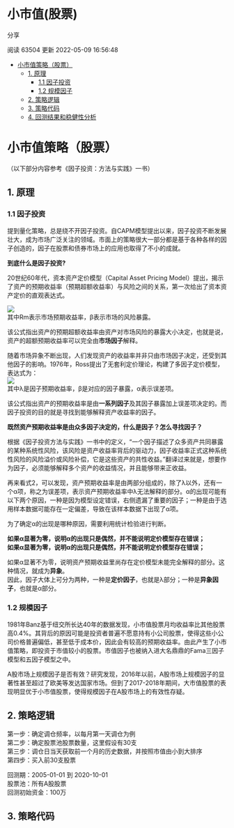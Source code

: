 # 小市值(股票)

分享

阅读 63504
 更新 2022-05-09 16:56:48

* [小市值策略（股票）](#8a41beb7b7d129a3)
  + [1. 原理](#4d68e06c45acd2a2)
    - [1.1 因子投资](#2bb5d63b71d8bf05)
    - [1.2 规模因子](#b6a57aa95deebd34)
  + [2. 策略逻辑](#fdd18c620885abac)
  + [3. 策略代码](#69a3fc437f0227e3)
  + [4. 回测结果和稳健性分析](#e8b0a560bf110088)

# 小市值策略（股票）

（以下部分内容参考《因子投资：方法与实践》一书）

## 1. 原理

### 1.1 因子投资

提到量化策略，总是绕不开因子投资。自CAPM模型提出以来，因子投资不断发展壮大，成为市场广泛关注的领域。市面上的策略很大一部分都是基于各种各样的因子创造的，因子在股票和债券市场上的应用也取得了不小的成就。

**到底什么是因子投资?**

20世纪60年代，资本资产定价模型（Capital Asset Pricing Model）提出，揭示了资产的预期收益率（预期超额收益率）与风险之间的关系，第一次给出了资本资产定价的直观表达式。

![](/uploads/202010/attach_16421d0004a68320.png)  
其中Rm表示市场预期收益率，β表示市场的风险暴露。

该公式指出资产的预期超额收益率由资产对市场风险的暴露大小决定，也就是说，资产的超额预期收益率可以完全由**市场因子**解释。

随着市场异象不断出现，人们发现资产的收益率并非只由市场因子决定，还受到其他因子的影响。1976年，Ross提出了无套利定价理论，构建了多因子定价模型，表达式为：  
![](/uploads/202010/attach_16421d095591da46.png)  
其中λ是因子预期收益率，β是对应的因子暴露，α表示误差项。

该公式指出资产的预期收益率是由**一系列因子**及其因子暴露加上误差项决定的。而因子投资的目的就是寻找到能够解释资产收益率的因子。

**既然资产预期收益率是由众多因子决定的，什么是因子？怎么寻找因子？**

根据《因子投资方法与实践》一书中的定义，“一个因子描述了众多资产共同暴露的某种系统性风险，该风险是资产收益率背后的驱动力，因子收益率正式这种系统性风险的风险溢价或风险补偿，它是这些资产的共性收益。”翻译过来就是，想要作为因子，必须能够解释多个资产的收益情况，并且能够带来正收益。

再来看式2，可以发现，资产预期收益率是由两部分组成的，除了λ以外，还有一个α项，称之为误差项，表示资产预期收益率中λ无法解释的部分。α的出现可能有以下两个原因，一种是因为模型设定错误，右侧遗漏了重要的因子；一种是由于选用样本数据可能存在一定偏差，导致在该样本数据下出现了α项。

为了确定α的出现是哪种原因，需要利用统计检验进行判断。

**如果α显著为零，说明α的出现只是偶然，并不能说明定价模型存在错误；  
如果α显著为零，说明α的出现只是偶然，并不能说明定价模型存在错误；**

如果α显著不为零，说明资产预期收益里尚存在定价模型未能完全解释的部分。这种情况，就成为**异象**。  
因此，因子大体上可分为两种，一种是**定价因子**，也就是λ部分；一种是**异象因子**，也就是α部分。

### 1.2 规模因子

1981年Banz基于纽交所长达40年的数据发现，小市值股票月均收益率比其他股票高0.4%。其背后的原因可能是投资者普遍不愿意持有小公司股票，使得这些小公司价格普遍偏低，甚至低于成本价，因此会有较高的预期收益率。由此产生了小市值策略，即投资于市值较小的股票。市值因子也被纳入进大名鼎鼎的Fama三因子模型和五因子模型之中。

A股市场上规模因子是否有效？研究发现，2016年以前，A股市场上规模因子的显著性甚至超过了欧美等发达国家市场。但到了2017-2018年期间，大市值股票的表现明显优于小市值股票，使得规模因子在A股市场上的有效性存疑。

## 2. 策略逻辑

第一步：确定调仓频率，以每月第一天调仓为例  
第二步：确定股票池股票数量，这里假设有30支  
第三步：调仓日当天获取前一个月的历史数据，并按照市值由小到大排序  
第四步：买入前30支股票

回测期：2005-01-01 到 2020-10-01  
股票池：所有A股股票  
回测初始资金：100万

## 3. 策略代码

```
